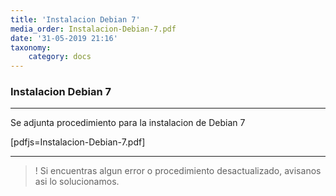 ```yaml
---
title: 'Instalacion Debian 7'
media_order: Instalacion-Debian-7.pdf
date: '31-05-2019 21:16'
taxonomy:
    category: docs
---
```


### Instalacion Debian 7
-------

Se adjunta procedimiento para la instalacion de Debian 7

[pdfjs=Instalacion-Debian-7.pdf]



--------

>! Si encuentras algun error o procedimiento desactualizado, avisanos asi lo solucionamos.
